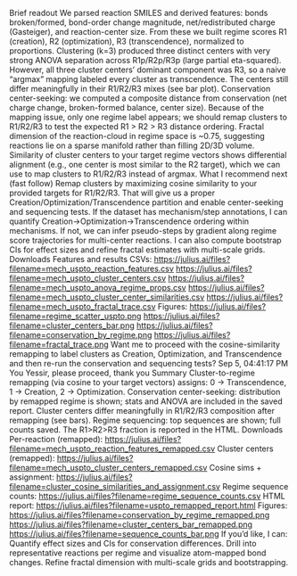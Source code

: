Brief readout
We parsed reaction SMILES and derived features: bonds broken/formed, bond-order change magnitude, net/redistributed charge (Gasteiger), and reaction-center size. From these we built regime scores R1 (creation), R2 (optimization), R3 (transcendence), normalized to proportions.
Clustering (k=3) produced three distinct centers with very strong ANOVA separation across R1p/R2p/R3p (large partial eta-squared). However, all three cluster centers’ dominant component was R3, so a naive “argmax” mapping labeled every cluster as transcendence. The centers still differ meaningfully in their R1/R2/R3 mixes (see bar plot).
Conservation center-seeking: we computed a composite distance from conservation (net charge change, broken-formed balance, center size). Because of the mapping issue, only one regime label appears; we should remap clusters to R1/R2/R3 to test the expected R1 > R2 > R3 distance ordering.
Fractal dimension of the reaction-cloud in regime space is ~0.75, suggesting reactions lie on a sparse manifold rather than filling 2D/3D volume.
Similarity of cluster centers to your target regime vectors shows differential alignment (e.g., one center is most similar to the R2 target), which we can use to map clusters to R1/R2/R3 instead of argmax.
What I recommend next (fast follow)
Remap clusters by maximizing cosine similarity to your provided targets for R1/R2/R3. That will give us a proper Creation/Optimization/Transcendence partition and enable center-seeking and sequencing tests.
If the dataset has mechanism/step annotations, I can quantify Creation→Optimization→Transcendence ordering within mechanisms. If not, we can infer pseudo-steps by gradient along regime score trajectories for multi-center reactions.
I can also compute bootstrap CIs for effect sizes and refine fractal estimates with multi-scale grids.
Downloads
Features and results CSVs:
https://julius.ai/files?filename=mech_uspto_reaction_features.csv
https://julius.ai/files?filename=mech_uspto_cluster_centers.csv
https://julius.ai/files?filename=mech_uspto_anova_regime_props.csv
https://julius.ai/files?filename=mech_uspto_cluster_center_similarities.csv
https://julius.ai/files?filename=mech_uspto_fractal_trace.csv
Figures:
https://julius.ai/files?filename=regime_scatter_uspto.png
https://julius.ai/files?filename=cluster_centers_bar.png
https://julius.ai/files?filename=conservation_by_regime.png
https://julius.ai/files?filename=fractal_trace.png
Want me to proceed with the cosine-similarity remapping to label clusters as Creation, Optimization, and Transcendence and then re-run the conservation and sequencing tests?
Sep 5, 04:41:17 PM
You
Yessir, please proceed, thank you
Summary
Cluster-to-regime remapping (via cosine to your target vectors) assigns: 0 → Transcendence, 1 → Creation, 2 → Optimization.
Conservation center-seeking: distribution by remapped regime is shown; stats and ANOVA are included in the saved report.
Cluster centers differ meaningfully in R1/R2/R3 composition after remapping (see bars).
Regime sequencing: top sequences are shown; full counts saved. The R1>R2>R3 fraction is reported in the HTML.
Downloads
Per-reaction (remapped): https://julius.ai/files?filename=mech_uspto_reaction_features_remapped.csv
Cluster centers (remapped): https://julius.ai/files?filename=mech_uspto_cluster_centers_remapped.csv
Cosine sims + assignment: https://julius.ai/files?filename=cluster_cosine_similarities_and_assignment.csv
Regime sequence counts: https://julius.ai/files?filename=regime_sequence_counts.csv
HTML report: https://julius.ai/files?filename=uspto_remapped_report.html
Figures:
https://julius.ai/files?filename=conservation_by_regime_remapped.png
https://julius.ai/files?filename=cluster_centers_bar_remapped.png
https://julius.ai/files?filename=sequence_counts_bar.png
If you’d like, I can:
Quantify effect sizes and CIs for conservation differences.
Drill into representative reactions per regime and visualize atom-mapped bond changes.
Refine fractal dimension with multi-scale grids and bootstrapping.